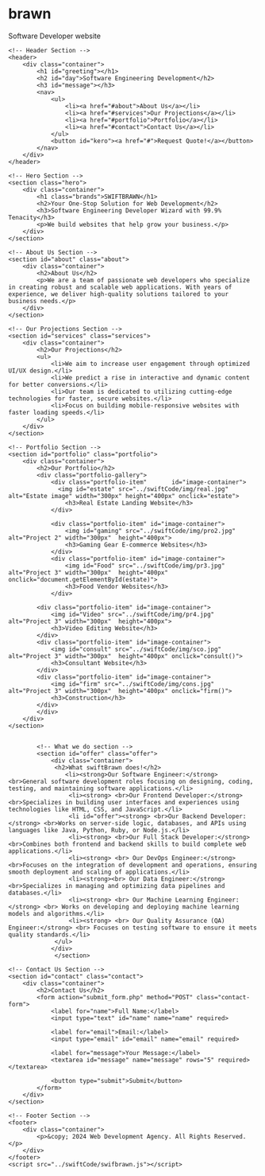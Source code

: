 # brawn
Software Developer website

<!DOCTYPE html>
<html lang="en">
<head>
    <meta charset="UTF-8">
    <meta name="viewport" content="width=device-width, initial-scale=1.0">
    <meta http-equiv="X-UA-Compatible" content="ie=edge">
    <title>Web Development Agency</title>
    <link rel="stylesheet" href="../swiftCode/swiftBrawn.css">
    <script src="../swiftCode/swifbrawn.js"></script>
</head>
<body>

    <!-- Header Section -->
    <header>
        <div class="container">
            <h1 id="greeting"></h1>
            <h2 id="day">Software Engineering Development</h2>
            <h3 id="message"></h3>
            <nav>
                <ul>
                    <li><a href="#about">About Us</a></li>
                    <li><a href="#services">Our Projections</a></li>
                    <li><a href="#portfolio">Portfolio</a></li>
                    <li><a href="#contact">Contact Us</a></li>
                </ul>
                <button id="kero"><a href="#">Request Quote!</a></button>
            </nav>
        </div>
    </header>

    <!-- Hero Section -->
    <section class="hero">
        <div class="container">
            <h1 class="brands">SWIFTBRAWN</h1>
            <h2>Your One-Stop Solution for Web Development</h2>
            <h3>Software Engineering Developer Wizard with 99.9% Tenacity</h3>
            <p>We build websites that help grow your business.</p>
        </div>
    </section>

    <!-- About Us Section -->
    <section id="about" class="about">
        <div class="container">
            <h2>About Us</h2>
            <p>We are a team of passionate web developers who specialize in creating robust and scalable web applications. With years of experience, we deliver high-quality solutions tailored to your business needs.</p>
        </div>
    </section>

    <!-- Our Projections Section -->
    <section id="services" class="services">
        <div class="container">
            <h2>Our Projections</h2>
            <ul>
                <li>We aim to increase user engagement through optimized UI/UX design.</li>
                <li>We predict a rise in interactive and dynamic content for better conversions.</li>
                <li>Our team is dedicated to utilizing cutting-edge technologies for faster, secure websites.</li>
                <li>Focus on building mobile-responsive websites with faster loading speeds.</li>
            </ul>
        </div>
    </section>

    <!-- Portfolio Section -->
    <section id="portfolio" class="portfolio">
        <div class="container">
            <h2>Our Portfolio</h2>
            <div class="portfolio-gallery">
                <div class="portfolio-item"       id="image-container">
                  <img id="estate" src="../swiftCode/img/real.jpg" alt="Estate image" width="300px" height="400px" onclick="estate">
                    <h3>Real Estate Landing Website</h3>
                </div>

                <div class="portfolio-item" id="image-container">
                    <img id="gaming" src="../swiftCode/img/pro2.jpg" alt="Project 2" width="300px"  height="400px">
                    <h3>Gaming Gear E-commerce Websites</h3>
                </div>
                <div class="portfolio-item" id="image-container">
                    <img id="Food" src="../swiftCode/img/pr3.jpg" alt="Project 3" width="300px"  height="400px" onclick="document.getElementById(estate)">
                    <h3>Food Vendor Websites</h3>
                </div>
                
            <div class="portfolio-item" id="image-container">
                <img id="Video" src="../swiftCode/img/pr4.jpg" alt="Project 3" width="300px"  height="400px">
                <h3>Video Editing Website</h3>
            </div>
            <div class="portfolio-item" id="image-container">
                <img id="consult" src="../swiftCode/img/sco.jpg" alt="Project 3" width="300px"  height="400px" onclick="consult()">
                <h3>Consultant Website</h3>
            </div>
            <div class="portfolio-item" id="image-container">
                <img id="firm" src="../swiftCode/img/cons.jpg" alt="Project 3" width="300px"  height="400px" onclick="firm()">
                <h3>Construction</h3>
            </div>
            </div>
        </div>
    </section>

    
            <!-- What we do section -->
            <section id="offer" class="offer">
                <div class="container">
                 <h2>What swiftBrawn does!</h2>
                    <li><strong>Our Software Engineer:</strong> <br>General software development roles focusing on designing, coding, testing, and maintaining software applications.</li>
                     <li><strong> <br>Our Frontend Developer:</strong> <br>Specializes in building user interfaces and experiences using technologies like HTML, CSS, and JavaScript.</li>
                     <li id="offer"><strong> <br>Our Backend Developer:</strong> <br>Works on server-side logic, databases, and APIs using languages like Java, Python, Ruby, or Node.js.</li>
                     <li><strong> <br>Our Full Stack Developer:</strong> <br>Combines both frontend and backend skills to build complete web applications.</li>
                     <li><strong> <br> Our DevOps Engineer:</strong> <br>Focuses on the integration of development and operations, ensuring smooth deployment and scaling of applications.</li>
                     <li><strong><br> Our Data Engineer:</strong> <br>Specializes in managing and optimizing data pipelines and databases.</li>
                     <li><strong> <br> Our Machine Learning Engineer:</strong> <br> Works on developing and deploying machine learning models and algorithms.</li>
                     <li><strong> <br> Our Quality Assurance (QA) Engineer:</strong> <br> Focuses on testing software to ensure it meets quality standards.</li>
                 </ul>
                </div>
                 </section>

    <!-- Contact Us Section -->
    <section id="contact" class="contact">
        <div class="container">
            <h2>Contact Us</h2>
            <form action="submit_form.php" method="POST" class="contact-form">
                <label for="name">Full Name:</label>
                <input type="text" id="name" name="name" required>
                
                <label for="email">Email:</label>
                <input type="email" id="email" name="email" required>

                <label for="message">Your Message:</label>
                <textarea id="message" name="message" rows="5" required></textarea>
                
                <button type="submit">Submit</button>
            </form>
        </div>
    </section>

    <!-- Footer Section -->
    <footer>
        <div class="container">
            <p>&copy; 2024 Web Development Agency. All Rights Reserved.</p>
        </div>
    </footer>
    <script src="../swiftCode/swifbrawn.js"></script>
</body>
</html>

